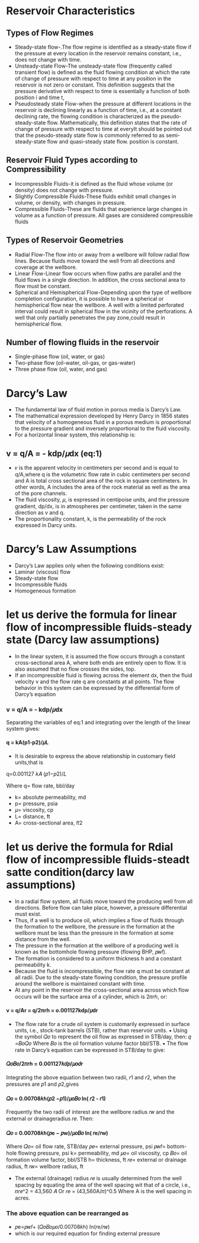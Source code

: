 # Reservoir Characteristics
## Types of Flow Regimes 
* Steady-state flow-.The flow regime is identified as a steady-state flow if the pressure at every location in the reservoir remains constant, i.e., does not change with time.
* Unsteady-state Flow-The unsteady-state flow (frequently called transient flow) is defined as the fluid flowing condition at which the rate of change of pressure with respect to time at any position in the reservoir is not zero or constant. This definition suggests that the pressure derivative with respect to time is essentially a function of both position i and time t,
* Pseudosteady state Flow-when the pressure at different locations in the reservoir is declining linearly as a function of time, i.e., at a constant declining rate, the flowing condition is characterized as the pseudo-steady-state flow. Mathematically, this definition states that the rate of change of pressure with respect to time at everyIt should be pointed out that the pseudo-steady state flow is commonly referred to as semi-steady-state flow and quasi-steady state flow. position is constant.

## Reservoir Fluid Types according to Compressibility 
* Incompressible Fluids-it is defined as the fluid whose volume (or density) does not change with pressure. 
* Slightly Compressible Fluids-These fluids exhibit small changes in volume, or density, with changes in pressure.
* Compressible Fluids-These are fluids that experience large changes in volume as a function of pressure. All gases are considered compressible fluids

## Types of Reservoir Geometries
* Radial Flow-The flow into or away from  a wellbore will follow radial flow lines. Because fluids move toward the well from all directions and coverage at the wellbore.
* Linear Flow-Linear flow occurs when flow paths are parallel and the fluid flows in a single direction. In addition, the cross sectional area to flow must be constant.
* Spherical and Hemispherical Flow-Depending upon the type of wellbore completion configuration, it is possible to have a spherical or hemispherical flow near the wellbore. A well with a limited perforated interval could result in spherical flow in the vicinity of the perforations. A well that only partially penetrates the pay zone,could result in hemispherical flow.

## Number of flowing fluids in the reservoir 
* Single-phase flow (oil, water, or gas)
* Two-phase flow (oil-water, oil-gas, or gas-water)
* Three phase flow (oil, water, and gas)

# Darcy’s Law
* The fundamental law of fluid motion in porous media is Darcy’s Law. 
* The mathematical expression developed by Henry Darcy in 1856 states that velocity of a homogeneous fluid in a porous medium is
 proportional to the pressure gradient and inversely proportional to the fluid viscosity. 
* For a horizontal linear system, this relationship is:
## v = q/A = - kdp/𝜇dx (eq:1)
* 𝑣 is the apparent velocity in centimeters per second and is equal to q/A,where q is the volumetric flow rate in cubic centimeters per second and A is total cross sectional area of the rock in square centimeters. In other words, A includes the area of the rock material as well as the area of the pore channels. 
* The fluid viscosity, 𝜇, is expressed in centipoise units, and the pressure gradient, dp/dx, is in atmospheres per centimeter, taken in the same direction as v and q. 
* The proportionality constant, k, is the permeability of the rock expressed in Darcy units.

# Darcy’s Law Assumptions 
* Darcy’s Law applies only when the following conditions exist: 
* Laminar (viscous) flow
* Steady-state flow
* Incompressible fluids
* Homogeneous formation

# let us derive the formula for linear flow of incompressible fluids-steady state (Darcy law assumptions)
* In the linear system, it is assumed the flow occurs through a constant cross-sectional area A, where both ends are entirely open to flow. It is also assumed that no flow crosses the sides, top.  
* If an incompressible fluid is flowing across the element dx, then the fluid velocity v and the flow rate q are constants at all points. The flow behavior in this system can be expressed by the differential form of Darcy’s equation
 ### v = q/A = - kdp/𝜇dx
Separating the variables of eq:1 and integrating over the length of the linear system gives: 

 #### q = kA(p1-p2)/𝜇L
* It is desirable to express the above relationship in customary field
units,that is

q=0.001127 𝑘𝐴 (𝑝1−𝑝2)/𝐿

 Where q= flow rate, bbl/day
 * k= absolute permeability, md
 * p= pressure, psia
 * 𝜇= viscosity, cp
 * L= distance, ft
 * A= cross-sectional area, 𝑓𝑡2

# let us derive the formula for Rdial flow of incompressible fluids-steadt satte condition(darcy law assumptions)
* In a radial flow system, all fluids move toward the producing well from all directions. 
Before flow can take place, however, a pressure differential must exist. 
* Thus, if a well is to produce oil, which implies a flow of fluids
through the formation to the wellbore, the pressure in the formation at the wellbore must be less than the pressure in the formation at some distance from the well. 
* The pressure in the formation at the wellbore of a producing well is known as the bottomhole flowing pressure (flowing BHP, 𝑝𝑤𝑓). 
* The formation is considered to a uniform thickness h and a constant permeability k. 
* Because the fluid is incompressible, the flow rate q must be constant at all radii. Due to the steady-state flowing condition, the 
pressure profile around the wellbore is maintained constant with time.  
* At any point in the reservoir the cross-sectional area across which flow occurs will be the surface area of a cylinder, which is 2𝜋𝑟ℎ, or:  
#### v = q/Ar = q/2πrh = o.001127kdp/𝜇dr
* The flow rate for a crude oil system is customarily expressed in surface units, i.e., stock-tank 
barrels (STB), rather than reservoir units. 
▪ Using the symbol 𝑄𝑜 to represent the oil flow as expressed in STB/day, then:
 𝑞 =𝐵𝑜𝑄𝑜
 Where 𝐵𝑜 is the oil formation volume factor bbl/STB. 
▪ The flow rate in Darcy’s equation can be expressed in STB/day to give:

#### 𝑄𝑜𝐵𝑜/2𝜋𝑟ℎ = 0.001127𝑘𝑑𝑝/𝜇𝑜𝑑r

  Integrating the above equation between two radii, 𝑟1 and 𝑟2, when the pressures are 𝑝1 and 𝑝2,gives
 
 #### 𝑄𝑜 = 0.00708𝑘ℎ(𝑝2 −𝑝1)/𝜇𝑜𝐵𝑜 ln( 𝑟2 - 𝑟1)
 Frequently the two radii of interest are the wellbore radius 𝑟𝑤 and the external or drainageradius 𝑟𝑒. Then: 
#### 𝑄𝑜 = 0.00708𝑘ℎ(𝑝e − 𝑝w)/𝜇𝑜𝐵𝑜 ln( 𝑟e/𝑟w) 
Where 𝑄𝑜= oil flow rate, STB/day
 𝑝𝑒= external pressure, psi
 𝑝𝑤𝑓= bottom-hole flowing pressure, psi
 k= permeability, md
 𝜇𝑜= oil viscosity, cp
 𝐵𝑜= oil formation volume factor, bbl/STB
 h= thickness, ft
 𝑟𝑒= external or drainage radius, ft
 𝑟𝑤= wellbore radius, ft

* The external (drainage) radius 𝑟𝑒 is usually determined from the well spacing by equating the area of the well spacing wit that of a circle, i.e., 
𝜋𝑟𝑒^2 = 43,560 𝐴
 Or
 𝑟𝑒 = (43,560A/𝜋)^0.5
 Where A is the well spacing in acres. 
 ### The above equation can be rearranged as
 *  𝑝e=𝑝𝑤𝑓+ (𝑄𝑜𝐵𝑜𝜇𝑜/0.00708𝑘ℎ) ln(𝑟e/𝑟𝑤) 
 * which is our required equation for finding external pressure
 
